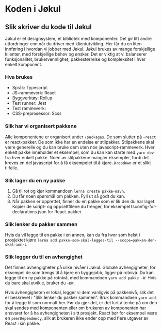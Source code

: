 # Koden i Jøkul

## Slik skriver du kode til Jøkul

Jøkul er et designsystem, et bibliotek med komponenter. Det gir litt andre utfordringer enn når du driver med klientutvikling. Her får du en liten innføring i hvordan vi jobber med Jøkul. Jøkul brukes av mange forskjellige klienter, med forskjellige behov og ønsker. Det er viktig at vi balanserer funksjonalitet, brukervennlighet, pakkestørrelse og kompleksitet i hver enkelt komponent.

### Hva brukes

-   Språk: Typescript
-   JS-rammeverk: React
-   Byggverktøy: Rollup
-   Test runner: Jest
-   Test rammeverk:
-   CSS-preprosessor: Scss

### Slik har vi organisert pakkene

Alle komponentene er organisert under `/packages`. De som slutter på `-react` er react-pakker. De som ikke har en endelse er stilpakker. Stilpakkene skal være generelle og du kan bruke dem uten noe javascript-rammeverk. Hver enkelt pakke inneholder et eksempel, som du kan kan starte med `yarn dev` fra hver enkelt pakke. Noen av stilpakkene mangler eksempler, fordi det kreves en del javascript for å få eksempelet til å kjøre. `Dropdown` er et slikt tilfelle.

### Slik lager du en ny pakke

1. Gå til rot og kjør kommandoen `lerna create pakke-navn`.
2. Du får noen spørsmål om pakken. Fyll ut så godt du kan.
3. Når pakken er opprettet, finner du en pakke som er lik den du har laget. Kopier de script- og oppsettfilene du trenger, for eksempel tsconfig-for-declarations.json for React-pakker.

### Slik lenker du pakker sammen

Hvis du vil legge til en pakke i en annen, kan du fra hvor som helst i prosjektet kjøre `lerna add pakke-som-skal-legges-til --scope=pakken-den-skal-inn-i`

### Slik legger du til en avhengighet

Det finnes avhengigheter på ulike nivåer i Jøkul. Globale avhengigheter, for eksempel de som trengs til å kjøre en byggejobb, ligger på rotnivå. Du kan legge til en ny pakke på rotnivå, med kommandoen `yarn add pakke -W`. Hvis du bare skal utvikle, bruker du `-DW`.

Hvis avhengigheten er lokal, legger vi dem vanligvis på pakkenivå, slik det er beskrevet i "Slik lenker du pakker sammen". Bruk kommandoen `yarn add` for å legge til som normalt her. Før du gjør det, er det lurt å tenke på om den skal sendes med komponenten eller om brukeren av komponenten har ansvaret for å ha avhengigheten i sitt prosjekt. React bør for eksempel være en `peerDependency`, slik at brukeren ikke ender opp med flere utgaver av React i sin pakke.
